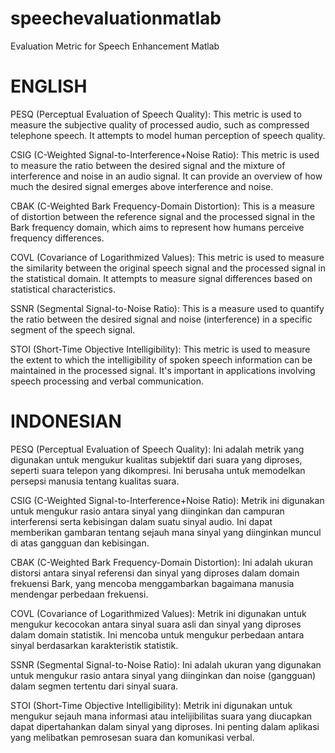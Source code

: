 # speechevaluationmatlab
Evaluation Metric for Speech Enhancement Matlab

# ENGLISH

PESQ (Perceptual Evaluation of Speech Quality): This metric is used to measure the subjective quality of processed audio, such as compressed telephone speech. It attempts to model human perception of speech quality.

CSIG (C-Weighted Signal-to-Interference+Noise Ratio): This metric is used to measure the ratio between the desired signal and the mixture of interference and noise in an audio signal. It can provide an overview of how much the desired signal emerges above interference and noise.

CBAK (C-Weighted Bark Frequency-Domain Distortion): This is a measure of distortion between the reference signal and the processed signal in the Bark frequency domain, which aims to represent how humans perceive frequency differences.

COVL (Covariance of Logarithmized Values): This metric is used to measure the similarity between the original speech signal and the processed signal in the statistical domain. It attempts to measure signal differences based on statistical characteristics.

SSNR (Segmental Signal-to-Noise Ratio): This is a measure used to quantify the ratio between the desired signal and noise (interference) in a specific segment of the speech signal.

STOI (Short-Time Objective Intelligibility): This metric is used to measure the extent to which the intelligibility of spoken speech information can be maintained in the processed signal. It's important in applications involving speech processing and verbal communication.



# INDONESIAN

PESQ (Perceptual Evaluation of Speech Quality): Ini adalah metrik yang digunakan untuk mengukur kualitas subjektif dari suara yang diproses, seperti suara telepon yang dikompresi. Ini berusaha untuk memodelkan persepsi manusia tentang kualitas suara.

CSIG (C-Weighted Signal-to-Interference+Noise Ratio): Metrik ini digunakan untuk mengukur rasio antara sinyal yang diinginkan dan campuran interferensi serta kebisingan dalam suatu sinyal audio. Ini dapat memberikan gambaran tentang sejauh mana sinyal yang diinginkan muncul di atas gangguan dan kebisingan.

CBAK (C-Weighted Bark Frequency-Domain Distortion): Ini adalah ukuran distorsi antara sinyal referensi dan sinyal yang diproses dalam domain frekuensi Bark, yang mencoba menggambarkan bagaimana manusia mendengar perbedaan frekuensi.

COVL (Covariance of Logarithmized Values): Metrik ini digunakan untuk mengukur kecocokan antara sinyal suara asli dan sinyal yang diproses dalam domain statistik. Ini mencoba untuk mengukur perbedaan antara sinyal berdasarkan karakteristik statistik.

SSNR (Segmental Signal-to-Noise Ratio): Ini adalah ukuran yang digunakan untuk mengukur rasio antara sinyal yang diinginkan dan noise (gangguan) dalam segmen tertentu dari sinyal suara.

STOI (Short-Time Objective Intelligibility): Metrik ini digunakan untuk mengukur sejauh mana informasi atau intelijibilitas suara yang diucapkan dapat dipertahankan dalam sinyal yang diproses. Ini penting dalam aplikasi yang melibatkan pemrosesan suara dan komunikasi verbal.

